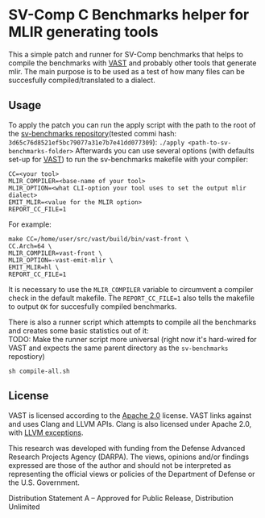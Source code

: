 # SV-Comp C Benchmarks helper for MLIR generating tools

This a simple patch and runner for SV-Comp benchmarks that helps to compile the benchmarks with [VAST](https://github.com/trailofbits/vast) and probably other tools that generate mlir.
The main purpose is to be used as a test of how many files can be succesfully compiled/translated to a dialect.

## Usage
To apply the patch you can run the apply script with the path to the root of the [sv-benchmarks repository](https://gitlab.com/sosy-lab/benchmarking/sv-benchmarks)(tested commi hash: `3d65c76d8521ef5bc79077a31e7b7e41dd077309`):
```./apply <path-to-sv-benchmarks-folder>```
Afterwards you can use several options (with defaults set-up for [VAST](https://github.com/trailofbits/vast)) to run the sv-benchmarks makefile with your compiler:
```
CC=<your tool>
MLIR_COMPILER=<base-name of your tool>
MLIR_OPTION=<what CLI-option your tool uses to set the output mlir dialect>
EMIT_MLIR=<value for the MLIR option>
REPORT_CC_FILE=1
```
For example:
```
make CC=/home/user/src/vast/build/bin/vast-front \
CC.Arch=64 \
MLIR_COMPILER=vast-front \
MLIR_OPTION=-vast-emit-mlir \
EMIT_MLIR=hl \
REPORT_CC_FILE=1
```
It is necessary to use the `MLIR_COMPILER` variable to circumvent a compiler check in the default makefile.
The `REPORT_CC_FILE=1` also tells the makefile to output `OK` for succesfully compiled benchmarks.

There is also a runner script which attempts to compile all the benchmarks and creates some basic statistics out of it:\
TODO: Make the runner script more universal (right now it's hard-wired for VAST and expects the same parent directory as the `sv-benchmarks` repostiory)
```
sh compile-all.sh
```

## License

VAST is licensed according to the [Apache 2.0](LICENSE) license. VAST links against and uses Clang and LLVM APIs. Clang is also licensed under Apache 2.0, with [LLVM exceptions](https://github.com/llvm/llvm-project/blob/main/clang/LICENSE.TXT).

This research was developed with funding from the Defense Advanced Research Projects Agency (DARPA). The views, opinions and/or findings expressed are those of the author and should not be interpreted as representing the official views or policies of the Department of Defense or the U.S. Government.

Distribution Statement A – Approved for Public Release, Distribution Unlimited
